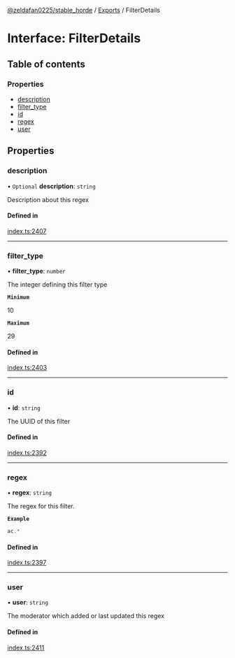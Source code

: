 [@zeldafan0225/stable_horde](../README.md) / [Exports](../modules.md) / FilterDetails

# Interface: FilterDetails

## Table of contents

### Properties

- [description](FilterDetails.md#description)
- [filter\_type](FilterDetails.md#filter_type)
- [id](FilterDetails.md#id)
- [regex](FilterDetails.md#regex)
- [user](FilterDetails.md#user)

## Properties

### description

• `Optional` **description**: `string`

Description about this regex

#### Defined in

[index.ts:2407](https://github.com/MrlolDev/stable_horde/blob/07c9e41/index.ts#L2407)

___

### filter\_type

• **filter\_type**: `number`

The integer defining this filter type

**`Minimum`**

10

**`Maximum`**

29

#### Defined in

[index.ts:2403](https://github.com/MrlolDev/stable_horde/blob/07c9e41/index.ts#L2403)

___

### id

• **id**: `string`

The UUID of this filter

#### Defined in

[index.ts:2392](https://github.com/MrlolDev/stable_horde/blob/07c9e41/index.ts#L2392)

___

### regex

• **regex**: `string`

The regex for this filter.

**`Example`**

```ts
ac.*
```

#### Defined in

[index.ts:2397](https://github.com/MrlolDev/stable_horde/blob/07c9e41/index.ts#L2397)

___

### user

• **user**: `string`

The moderator which added or last updated this regex

#### Defined in

[index.ts:2411](https://github.com/MrlolDev/stable_horde/blob/07c9e41/index.ts#L2411)
